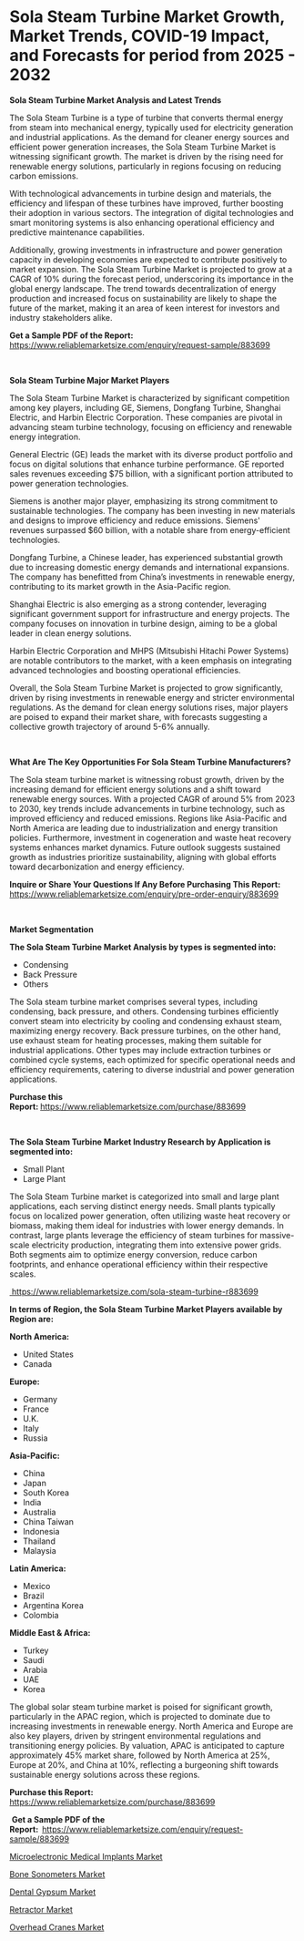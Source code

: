 <p><h1>Sola Steam Turbine Market Growth, Market Trends, COVID-19 Impact, and Forecasts for period from 2025 - 2032</h1></p><p><strong>Sola Steam Turbine Market Analysis and Latest Trends</strong></p>
<p><p>The Sola Steam Turbine is a type of turbine that converts thermal energy from steam into mechanical energy, typically used for electricity generation and industrial applications. As the demand for cleaner energy sources and efficient power generation increases, the Sola Steam Turbine Market is witnessing significant growth. The market is driven by the rising need for renewable energy solutions, particularly in regions focusing on reducing carbon emissions. </p><p>With technological advancements in turbine design and materials, the efficiency and lifespan of these turbines have improved, further boosting their adoption in various sectors. The integration of digital technologies and smart monitoring systems is also enhancing operational efficiency and predictive maintenance capabilities. </p><p>Additionally, growing investments in infrastructure and power generation capacity in developing economies are expected to contribute positively to market expansion. The Sola Steam Turbine Market is projected to grow at a CAGR of 10% during the forecast period, underscoring its importance in the global energy landscape. The trend towards decentralization of energy production and increased focus on sustainability are likely to shape the future of the market, making it an area of keen interest for investors and industry stakeholders alike.</p></p>
<p><strong>Get a Sample PDF of the Report:&nbsp;</strong> <a href="https://www.reliablemarketsize.com/enquiry/request-sample/883699?utm_campaign=3117&utm_medium=2&utm_source=Github&utm_content=ia&utm_term=11042025&utm_id=sola-steam-turbine">https://www.reliablemarketsize.com/enquiry/request-sample/883699</a></p>
<p>&nbsp;</p>
<p><strong>Sola Steam Turbine Major Market Players</strong></p>
<p><p>The Sola Steam Turbine Market is characterized by significant competition among key players, including GE, Siemens, Dongfang Turbine, Shanghai Electric, and Harbin Electric Corporation. These companies are pivotal in advancing steam turbine technology, focusing on efficiency and renewable energy integration.</p><p>General Electric (GE) leads the market with its diverse product portfolio and focus on digital solutions that enhance turbine performance. GE reported sales revenues exceeding $75 billion, with a significant portion attributed to power generation technologies.</p><p>Siemens is another major player, emphasizing its strong commitment to sustainable technologies. The company has been investing in new materials and designs to improve efficiency and reduce emissions. Siemens' revenues surpassed $60 billion, with a notable share from energy-efficient technologies.</p><p>Dongfang Turbine, a Chinese leader, has experienced substantial growth due to increasing domestic energy demands and international expansions. The company has benefitted from China’s investments in renewable energy, contributing to its market growth in the Asia-Pacific region.</p><p>Shanghai Electric is also emerging as a strong contender, leveraging significant government support for infrastructure and energy projects. The company focuses on innovation in turbine design, aiming to be a global leader in clean energy solutions.</p><p>Harbin Electric Corporation and MHPS (Mitsubishi Hitachi Power Systems) are notable contributors to the market, with a keen emphasis on integrating advanced technologies and boosting operational efficiencies.</p><p>Overall, the Sola Steam Turbine Market is projected to grow significantly, driven by rising investments in renewable energy and stricter environmental regulations. As the demand for clean energy solutions rises, major players are poised to expand their market share, with forecasts suggesting a collective growth trajectory of around 5-6% annually.</p></p>
<p>&nbsp;</p>
<p><strong>What Are The Key Opportunities For Sola Steam Turbine Manufacturers?</strong></p>
<p><p>The Sola steam turbine market is witnessing robust growth, driven by the increasing demand for efficient energy solutions and a shift toward renewable energy sources. With a projected CAGR of around 5% from 2023 to 2030, key trends include advancements in turbine technology, such as improved efficiency and reduced emissions. Regions like Asia-Pacific and North America are leading due to industrialization and energy transition policies. Furthermore, investment in cogeneration and waste heat recovery systems enhances market dynamics. Future outlook suggests sustained growth as industries prioritize sustainability, aligning with global efforts toward decarbonization and energy efficiency.</p></p>
<p><strong>Inquire or Share Your Questions If Any Before Purchasing This Report:</strong> <a href="https://www.reliablemarketsize.com/enquiry/pre-order-enquiry/883699?utm_campaign=3117&utm_medium=2&utm_source=Github&utm_content=ia&utm_term=11042025&utm_id=sola-steam-turbine">https://www.reliablemarketsize.com/enquiry/pre-order-enquiry/883699</a></p>
<p>&nbsp;</p>
<p><strong>Market Segmentation</strong></p>
<p><strong>The Sola Steam Turbine Market Analysis by types is segmented into:</strong></p>
<p><ul><li>Condensing</li><li>Back Pressure</li><li>Others</li></ul></p>
<p><p>The Sola steam turbine market comprises several types, including condensing, back pressure, and others. Condensing turbines efficiently convert steam into electricity by cooling and condensing exhaust steam, maximizing energy recovery. Back pressure turbines, on the other hand, use exhaust steam for heating processes, making them suitable for industrial applications. Other types may include extraction turbines or combined cycle systems, each optimized for specific operational needs and efficiency requirements, catering to diverse industrial and power generation applications.</p></p>
<p><strong>Purchase this Report:&nbsp;</strong><a href="https://www.reliablemarketsize.com/purchase/883699?utm_campaign=3117&utm_medium=2&utm_source=Github&utm_content=ia&utm_term=11042025&utm_id=sola-steam-turbine">https://www.reliablemarketsize.com/purchase/883699</a></p>
<p>&nbsp;</p>
<p><strong>The Sola Steam Turbine Market Industry Research by Application is segmented into:</strong></p>
<p><ul><li>Small Plant</li><li>Large Plant</li></ul></p>
<p><p>The Sola Steam Turbine market is categorized into small and large plant applications, each serving distinct energy needs. Small plants typically focus on localized power generation, often utilizing waste heat recovery or biomass, making them ideal for industries with lower energy demands. In contrast, large plants leverage the efficiency of steam turbines for massive-scale electricity production, integrating them into extensive power grids. Both segments aim to optimize energy conversion, reduce carbon footprints, and enhance operational efficiency within their respective scales.</p></p>
<p><a href="https://www.reliablemarketsize.com/sola-steam-turbine-r883699?utm_campaign=3117&utm_medium=2&utm_source=Github&utm_content=ia&utm_term=11042025&utm_id=sola-steam-turbine">&nbsp;https://www.reliablemarketsize.com/sola-steam-turbine-r883699</a></p>
<p><strong>In terms of Region, the Sola Steam Turbine Market Players available by Region are:</strong></p>
<p>
    <p> <strong> North America: </strong>
        <ul>
            <li>United States</li>
            <li>Canada</li>
        </ul>
        </p> 
    <p> <strong> Europe: </strong>
        <ul>
            <li>Germany</li>
            <li>France</li>
            <li>U.K.</li>
            <li>Italy</li>
            <li>Russia</li>
        </ul>
        </p> 
    <p> <strong> Asia-Pacific: </strong>
        <ul>
            <li>China</li>
            <li>Japan</li>
            <li>South Korea</li>
            <li>India</li>
            <li>Australia</li>
            <li>China Taiwan</li>
            <li>Indonesia</li>
            <li>Thailand</li>
            <li>Malaysia</li>
        </ul>
        </p> 
    <p> <strong> Latin America: </strong>
        <ul>
            <li>Mexico</li>
            <li>Brazil</li>
            <li>Argentina Korea</li>
            <li>Colombia</li>
        </ul>
        </p> 
    <p> <strong> Middle East & Africa: </strong>
        <ul>
            <li>Turkey</li>
            <li>Saudi</li>
            <li>Arabia</li>
            <li>UAE</li>
            <li>Korea</li>
        </ul>
    </p>
    </p>
<p><p>The global solar steam turbine market is poised for significant growth, particularly in the APAC region, which is projected to dominate due to increasing investments in renewable energy. North America and Europe are also key players, driven by stringent environmental regulations and transitioning energy policies. By valuation, APAC is anticipated to capture approximately 45% market share, followed by North America at 25%, Europe at 20%, and China at 10%, reflecting a burgeoning shift towards sustainable energy solutions across these regions.</p></p>
<p><strong>Purchase this Report: </strong><a href="https://www.reliablemarketsize.com/purchase/883699?utm_campaign=3117&utm_medium=2&utm_source=Github&utm_content=ia&utm_term=11042025&utm_id=sola-steam-turbine">https://www.reliablemarketsize.com/purchase/883699</a></p>
<p>&nbsp;<strong>Get a Sample PDF of the Report:&nbsp;&nbsp;</strong><a href="https://www.reliablemarketsize.com/enquiry/request-sample/883699?utm_campaign=3117&utm_medium=2&utm_source=Github&utm_content=ia&utm_term=11042025&utm_id=sola-steam-turbine">https://www.reliablemarketsize.com/enquiry/request-sample/883699</a></p>
<p><strong></strong></p>
<p><p><a href="https://www.linkedin.com/pulse/growth-global-microelectronic-medical-implants-market-ananticipated6-zoxbf?utm_campaign=3117&utm_medium=2&utm_source=Github&utm_content=ia&utm_term=11042025&utm_id=sola-steam-turbine">Microelectronic Medical Implants Market</a></p><p><a href="https://www.linkedin.com/pulse/bone-sonometers-market-analysis-industry-share-trends-revenue-il62e?utm_campaign=3117&utm_medium=2&utm_source=Github&utm_content=ia&utm_term=11042025&utm_id=sola-steam-turbine">Bone Sonometers Market</a></p><p><a href="https://www.linkedin.com/pulse/89-cagr-forecast-dental-gypsum-industry-from-2025-2032-statcord-epqye?utm_campaign=3117&utm_medium=2&utm_source=Github&utm_content=ia&utm_term=11042025&utm_id=sola-steam-turbine">Dental Gypsum Market</a></p><p><a href="https://www.linkedin.com/pulse/strategic-market-insights-navigating-global-retractor-landscape-u84je?utm_campaign=3117&utm_medium=2&utm_source=Github&utm_content=ia&utm_term=11042025&utm_id=sola-steam-turbine">Retractor Market</a></p><p><a href="https://github.com/balbajagatr1/Market-Research-Report-List-1/blob/main/overhead-cranes-market.md?utm_campaign=3117&utm_medium=2&utm_source=Github&utm_content=ia&utm_term=11042025&utm_id=sola-steam-turbine">Overhead Cranes Market</a></p></p>